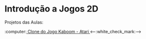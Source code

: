 # Introdução a Jogos 2D
Projetos das Aulas:
<p> :computer:<a href="#"> Clone do Jogo Kaboom - Atari </a> <--:white_check_mark:--> </p>

